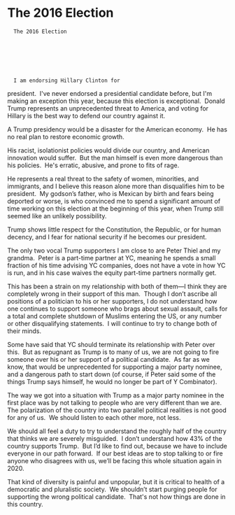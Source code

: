 # The 2016 Election


    
  
    

    
      The 2016 Election

      
    
  

  
    
      I am endorsing Hillary Clinton for
president.  I've never endorsed a presidential candidate before, but
I'm making an exception this year, because this election is exceptional. 
Donald Trump represents an unprecedented threat to America, and voting for
Hillary is the best way to defend our country against it.

A Trump presidency would be a disaster
for the American
economy.  He has no real plan to restore economic growth.

His racist, isolationist policies would
divide our country, and American innovation would suffer.  But the man himself is
even more
dangerous
than his policies.  He's erratic, abusive, and prone to fits of rage.

He represents a real threat to the
safety of women, minorities, and immigrants, and I believe this reason alone
more than disqualifies him to be president. 
My godson’s father, who is Mexican by birth and fears being deported or
worse, is who convinced me to spend a significant amount of time working on
this election at the beginning of this year, when Trump still seemed like an
unlikely possibility.

Trump shows little respect for the
Constitution, the Republic, or for human decency, and I fear for national
security if he becomes our president.

The only two vocal Trump supporters I
am close to are Peter Thiel and my grandma.  Peter is a part-time partner
at YC, meaning he spends a small fraction of his time advising YC companies,
does not have a vote in how YC is run, and in his case waives the equity part-time
partners normally get.

This has been a strain on my
relationship with both of them—I think they are completely wrong in their
support of this man.  Though I don’t ascribe all positions of a politician
to his or her supporters, I do not understand how one continues to support
someone who brags about sexual assault, calls for a total and complete shutdown
of Muslims entering the US, or any number or other disqualifying
statements.  I will continue to try to
change both of their minds.

Some have said that YC should terminate
its relationship with Peter over this.  But as repugnant as Trump is to many of
us, we are not going to fire someone over his or her support of a political candidate. 
As far as we know, that would be unprecedented for supporting a major party
nominee, and a dangerous path to start down (of course, if Peter said some of
the things Trump says himself, he would no longer be part of Y
Combinator).  

The way we got into a situation with
Trump as a major party nominee in the first place was by not talking to people
who are very different than we are.  The polarization of the country into
two parallel political realities is not good for any of us.  We should listen to each
other more, not less.

We should all feel a duty to try to
understand the roughly half of the country that thinks we are severely
misguided.  I don’t understand how 43% of the country supports Trump.  But I’d like to find out, because we have to include everyone in
our path forward.  If our best ideas are to stop talking to or fire anyone
who disagrees with us, we’ll be facing this whole situation again in 2020.

That
kind of diversity is painful and unpopular, but it is critical to health of a
democratic and pluralistic society.  We shouldn’t start purging people for supporting
the wrong political candidate.  That's not how things are done in this country.
    
  


  
